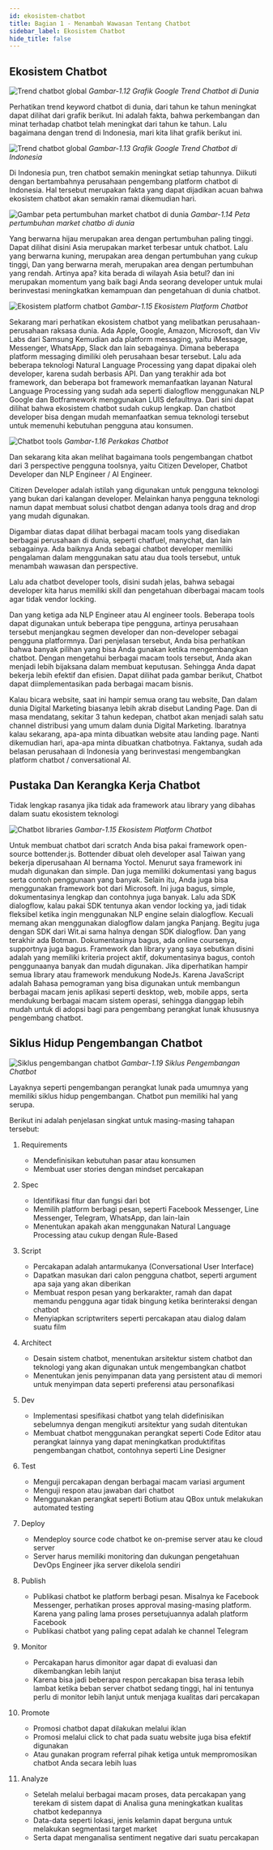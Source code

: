 ```yaml
---
id: ekosistem-chatbot
title: Bagian 1 - Menambah Wawasan Tentang Chatbot
sidebar_label: Ekosistem Chatbot
hide_title: false
---
```

## Ekosistem Chatbot

![Trend chatbot global](../assets/bagian-1/gambar-1-12-chatbot-trend-global.png)
*Gambar-1.12 Grafik Google Trend Chatbot di Dunia*

Perhatikan trend keyword chatbot di dunia, dari tahun ke tahun meningkat dapat dilihat dari grafik berikut. Ini adalah fakta, bahwa perkembangan dan minat terhadap chatbot telah meningkat dari tahun ke tahun. Lalu bagaimana dengan trend di Indonesia, mari kita lihat grafik berikut ini.

![Trend chatbot global](../assets/bagian-1/gambar-1-13-chatbot-trend-indonesia.png)
*Gambar-1.13 Grafik Google Trend Chatbot di Indonesia*

Di Indonesia pun, tren chatbot semakin meningkat setiap tahunnya. Diikuti dengan bertambahnya perusahaan pengembang platform chatbot di Indonesia. Hal tersebut merupakan fakta yang dapat dijadikan acuan bahwa ekosistem chatbot akan semakin ramai dikemudian hari.

![Gambar peta pertumbuhan market chatbot di dunia](../assets/bagian-1/gambar-1-14-peta-pertumbuhan-chatbot-dunia.png)
*Gambar-1.14 Peta pertumbuhan market chatbo di dunia*

Yang berwarna hijau merupakan area dengan pertumbuhan paling tinggi. Dapat dilihat disini Asia merupakan market terbesar untuk chatbot. Lalu yang berwarna kuning, merupakan area dengan pertumbuhan yang cukup tinggi, Dan yang berwarna merah, merupakan area dengan pertumbuhan yang rendah.
Artinya apa? kita berada di wilayah Asia betul? dan ini merupakan momentum yang baik bagi Anda seorang developer untuk mulai berinvestasi meningkatkan kemampuan dan pengetahuan di dunia chatbot.

![Ekosistem platform chatbot](../assets/bagian-1/gambar-1-15-ekosistem-chatbot-platform.png)
*Gambar-1.15 Ekosistem Platform Chatbot*

Sekarang mari perhatikan ekosistem chatbot yang melibatkan perusahaan-perusahaan raksasa dunia. Ada Apple, Google, Amazon, Microsoft, dan Viv Labs dari Samsung
Kemudian ada platform messaging, yaitu iMessage, Messenger, WhatsApp, Slack dan lain sebagainya. Dimana beberapa platform messaging dimiliki oleh perusahaan besar tersebut.
Lalu ada beberapa teknologi Natural Language Processing yang dapat dipakai oleh developer, karena sudah berbasis API.
Dan yang terakhir ada bot framework, dan beberapa bot framework memanfaatkan layanan Natural Language Processing yang sudah ada seperti dialogflow menggunakan NLP Google dan Botframework menggunakan LUIS defaultnya.
Dari sini dapat dilihat bahwa ekosistem chatbot sudah cukup lengkap. Dan chatbot developer bisa dengan mudah memanfaatkan semua teknologi tersebut untuk memenuhi kebutuhan pengguna atau konsumen.

![Chatbot tools](../assets/bagian-1/gambar-1-16-chatbot-tools.png)
*Gambar-1.16 Perkakas Chatbot*

Dan sekarang kita akan melihat bagaimana tools pengembangan chatbot dari 3 perspective pengguna toolsnya, yaitu Citizen Developer, Chatbot Developer dan NLP Engineer / AI Engineer.

Citizen Developer adalah istilah yang digunakan untuk pengguna teknologi yang bukan dari kalangan developer. Melainkan hanya pengguna teknologi namun dapat membuat solusi chatbot dengan adanya tools drag and drop yang mudah digunakan.

Digambar diatas dapat dilihat berbagai macam tools yang disediakan berbagai perusahaan di dunia, seperti chatfuel, manychat, dan lain sebagainya. Ada baiknya Anda sebagai chatbot developer memiliki pengalaman dalam menggunakan satu atau dua tools tersebut, untuk menambah wawasan dan perspective.

Lalu ada chatbot developer tools, disini sudah jelas, bahwa sebagai developer kita harus memiliki skill dan pengetahuan diberbagai macam tools agar tidak vendor locking.

Dan yang ketiga ada NLP Engineer atau AI engineer tools. Beberapa tools dapat digunakan untuk beberapa tipe pengguna, artinya perusahaan tersebut menjangkau segmen developer dan non-developer sebagai pengguna platformnya.
Dari penjelasan tersebut, Anda bisa perhatikan bahwa banyak pilihan yang bisa Anda gunakan ketika mengembangkan chatbot. Dengan mengetahui berbagai macam tools tersebut, Anda akan menjadi lebih bijaksana dalam membuat keputusan. Sehingga Anda dapat bekerja lebih efektif dan efisien.
Dapat dilihat pada gambar berikut, Chatbot dapat diimplementasikan pada berbagai macam bisnis.

Kalau bicara website, saat ini hampir semua orang tau website, Dan dalam dunia Digital Marketing biasanya lebih akrab disebut Landing Page. Dan di masa mendatang, sekitar 3 tahun kedepan, chatbot akan menjadi salah satu channel distribusi yang umum dalam dunia Digital Marketing.  Ibaratnya kalau sekarang, apa-apa minta dibuatkan website atau landing page. Nanti dikemudian hari, apa-apa minta dibuatkan chatbotnya.
Faktanya, sudah ada belasan perusahaan di Indonesia yang berinvestasi mengembangkan platform chatbot / conversational AI.

## Pustaka Dan Kerangka Kerja Chatbot

Tidak lengkap rasanya jika tidak ada framework atau library yang dibahas dalam suatu ekosistem teknologi

![Chatbot libraries](../assets/bagian-1/gambar-1-18-chatbot-libraries.png)
*Gambar-1.15 Ekosistem Platform Chatbot*

Untuk membuat chatbot dari scratch Anda bisa pakai framework open-source bottender.js. Bottender dibuat oleh developer asal Taiwan yang bekerja diperusahaan AI bernama Yoctol. Menurut saya framework ini mudah digunakan dan simple. Dan juga memiliki dokumentasi yang bagus serta contoh penggunaan yang banyak. Selain itu, Anda juga bisa menggunakan framework bot dari Microsoft. Ini juga bagus, simple, dokumentasinya lengkap dan contohnya juga banyak.
Lalu ada SDK dialogflow, kalau pakai SDK tentunya akan vendor locking ya, jadi tidak fleksibel ketika ingin menggunakan NLP engine selain dialogflow. Kecuali memang akan menggunakan dialogflow dalam jangka Panjang. Begitu juga dengan SDK dari Wit.ai sama halnya dengan SDK dialogflow. Dan yang terakhir ada Botman. Dokumentasinya bagus, ada online coursenya, supportnya juga bagus.
Framework dan library yang saya sebutkan disini adalah yang memiliki kriteria project aktif, dokumentasinya bagus, contoh penggunaanya banyak dan mudah digunakan. Jika diperhatikan hampir semua library atau framework mendukung NodeJs. Karena JavaScript adalah Bahasa pemograman yang bisa digunakan untuk membangun berbagai macam jenis aplikasi seperti desktop, web, mobile apps, serta mendukung berbagai macam sistem operasi, sehingga dianggap lebih mudah untuk di adopsi bagi para pengembang perangkat lunak khususnya pengembang chatbot.

## Siklus Hidup Pengembangan Chatbot

![Siklus pengembangan chatbot](../assets/bagian-1/gambar-1-19-chatbot-lifecycle.gif)
*Gambar-1.19 Siklus Pengembangan Chatbot*

Layaknya seperti pengembangan perangkat lunak pada umumnya yang memiliki siklus hidup pengembangan. Chatbot pun memiliki hal yang serupa.

Berikut ini adalah penjelasan singkat untuk masing-masing tahapan tersebut:

1. Requirements
    - Mendefinisikan kebutuhan pasar atau konsumen
    - Membuat user stories dengan mindset percakapan

2. Spec
    - Identifikasi fitur dan fungsi dari bot
    - Memilih platform berbagi pesan, seperti Facebook Messenger, Line Messenger, Telegram, WhatsApp, dan lain-lain
    - Menentukan apakah akan menggunakan Natural Language Processing atau cukup dengan Rule-Based

3. Script
    - Percakapan adalah antarmukanya (Conversational User Interface)
    - Dapatkan masukan dari calon pengguna chatbot, seperti argument apa saja yang akan diberikan
    - Membuat respon pesan yang berkarakter, ramah dan dapat memandu pengguna agar tidak bingung ketika berinteraksi dengan chatbot
    - Menyiapkan scriptwriters seperti percakapan atau dialog dalam suatu film

4. Architect
    - Desain sistem chatbot, menentukan arsitektur sistem chatbot dan teknologi yang akan digunakan untuk mengembangkan chatbot
    - Menentukan jenis penyimpanan data yang persistent atau di memori untuk menyimpan data seperti preferensi atau personafikasi

5. Dev
    - Implementasi spesifikasi chatbot yang telah didefinisikan sebelumnya dengan mengikuti arsitektur yang sudah ditentukan
    - Membuat chatbot menggunakan perangkat seperti Code Editor atau perangkat lainnya yang dapat meningkatkan produktifitas pengembangan chatbot, contohnya seperti Line Designer

6. Test
    - Menguji percakapan dengan berbagai macam variasi argument
    - Menguji respon atau jawaban dari chatbot
    - Menggunakan perangkat seperti Botium atau QBox untuk melakukan automated testing

7. Deploy
    - Mendeploy source code chatbot ke on-premise server atau ke cloud server
    - Server harus memiliki monitoring dan dukungan pengetahuan DevOps Engineer jika server dikelola sendiri

8. Publish
    - Publikasi chatbot ke platform berbagi pesan. Misalnya ke Facebook Messenger, perhatikan proses approval masing-masing platform. Karena yang paling lama proses persetujuannya adalah platform Facebook
    - Publikasi chatbot yang paling cepat adalah ke channel Telegram

9. Monitor
    - Percakapan harus dimonitor agar dapat di evaluasi dan dikembangkan lebih lanjut
    - Karena bisa jadi beberapa respon percakapan bisa terasa lebih lambat ketika beban server chatbot sedang tinggi, hal ini tentunya perlu di monitor lebih lanjut untuk menjaga kualitas dari percakapan

10. Promote
    - Promosi chatbot dapat dilakukan melalui iklan
    - Promosi melalui click to chat pada suatu website juga bisa efektif digunakan
    - Atau gunakan program referral pihak ketiga untuk mempromosikan chatbot Anda secara lebih luas

11. Analyze

    - Setelah melalui berbagai macam proses, data percakapan yang terekam di sistem dapat di Analisa guna meningkatkan kualitas chatbot kedepannya
    - Data-data seperti lokasi, jenis kelamin dapat berguna untuk melakukan segmentasi target market
    - Serta dapat menganalisa sentiment negative dari suatu percakapan
